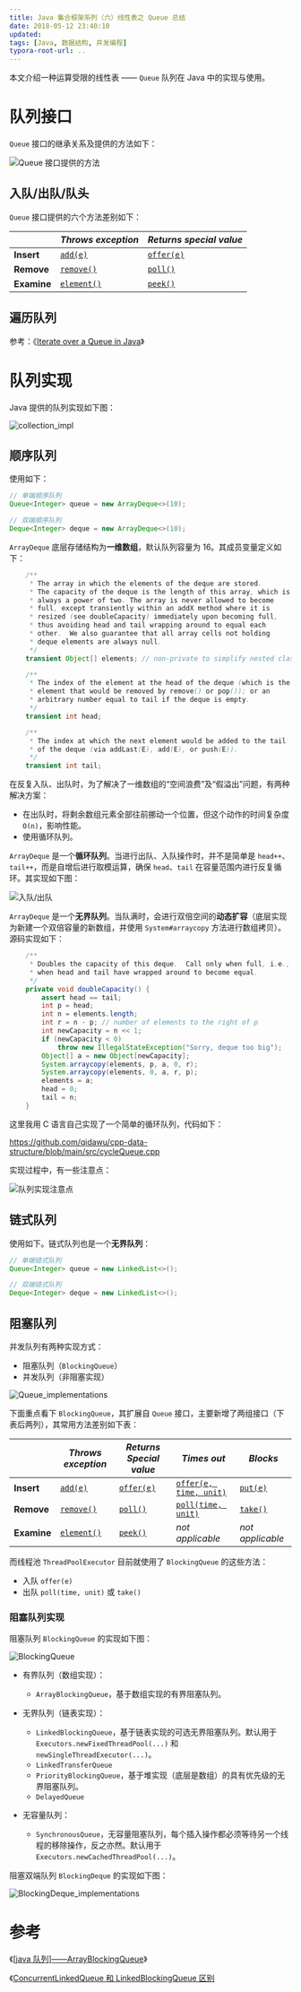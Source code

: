 ```yaml
---
title: Java 集合框架系列（六）线性表之 Queue 总结
date: 2018-05-12 23:40:10
updated:
tags: [Java, 数据结构, 并发编程]
typora-root-url: ..
---
```


本文介绍一种运算受限的线性表 —— `Queue` 队列在 Java 中的实现与使用。

# 队列接口

`Queue` 接口的继承关系及提供的方法如下：

![Queue 接口提供的方法](/img/java/collection/methods_of_collection.png)

## 入队/出队/队头

`Queue` 接口提供的六个方法差别如下：

|             | *Throws exception*                                           | *Returns special value*                                      |
| ----------- | ------------------------------------------------------------ | ------------------------------------------------------------ |
| **Insert**  | [`add(e)`](https://docs.oracle.com/javase/8/docs/api/java/util/Queue.html#add-E-) | [`offer(e)`](https://docs.oracle.com/javase/8/docs/api/java/util/Queue.html#offer-E-) |
| **Remove**  | [`remove()`](https://docs.oracle.com/javase/8/docs/api/java/util/Queue.html#remove--) | [`poll()`](https://docs.oracle.com/javase/8/docs/api/java/util/Queue.html#poll--) |
| **Examine** | [`element()`](https://docs.oracle.com/javase/8/docs/api/java/util/Queue.html#element--) | [`peek()`](https://docs.oracle.com/javase/8/docs/api/java/util/Queue.html#peek--) |

## 遍历队列

参考：《[Iterate over a Queue in Java](https://www.techiedelight.com/iterate-through-queue-java/)》

# 队列实现

Java 提供的队列实现如下图：

![collection_impl](/img/java/collection/collection_impl.png)

## 顺序队列

使用如下：

```java
// 单端顺序队列
Queue<Integer> queue = new ArrayDeque<>(10);

// 双端顺序队列
Deque<Integer> deque = new ArrayDeque<>(10);
```

`ArrayDeque` 底层存储结构为**一维数组**，默认队列容量为 16。其成员变量定义如下：

```java
    /**
     * The array in which the elements of the deque are stored.
     * The capacity of the deque is the length of this array, which is
     * always a power of two. The array is never allowed to become
     * full, except transiently within an addX method where it is
     * resized (see doubleCapacity) immediately upon becoming full,
     * thus avoiding head and tail wrapping around to equal each
     * other.  We also guarantee that all array cells not holding
     * deque elements are always null.
     */
    transient Object[] elements; // non-private to simplify nested class access

    /**
     * The index of the element at the head of the deque (which is the
     * element that would be removed by remove() or pop()); or an
     * arbitrary number equal to tail if the deque is empty.
     */
    transient int head;

    /**
     * The index at which the next element would be added to the tail
     * of the deque (via addLast(E), add(E), or push(E)).
     */
    transient int tail;
```

在反复入队、出队时，为了解决了一维数组的“空间浪费”及“假溢出”问题，有两种解决方案：

* 在出队时，将剩余数组元素全部往前挪动一个位置，但这个动作的时间复杂度 `O(n)`，影响性能。
* 使用循环队列。

`ArrayDeque` 是一个**循环队列**。当进行出队、入队操作时，并不是简单是 `head++`、`tail++`，而是自增后进行取模运算，确保 `head`、`tail` 在容量范围内进行反复循环。其实现如下图：

![入队/出队](/img/java/collection/queue/enqueue_dequeue.png)

`ArrayDeque` 是一个**无界队列**。当队满时，会进行双倍空间的**动态扩容**（底层实现为新建一个双倍容量的新数组，并使用 `System#arraycopy` 方法进行数组拷贝）。源码实现如下：

```java
    /**
     * Doubles the capacity of this deque.  Call only when full, i.e.,
     * when head and tail have wrapped around to become equal.
     */
    private void doubleCapacity() {
        assert head == tail;
        int p = head;
        int n = elements.length;
        int r = n - p; // number of elements to the right of p
        int newCapacity = n << 1;
        if (newCapacity < 0)
            throw new IllegalStateException("Sorry, deque too big");
        Object[] a = new Object[newCapacity];
        System.arraycopy(elements, p, a, 0, r);
        System.arraycopy(elements, 0, a, r, p);
        elements = a;
        head = 0;
        tail = n;
    }
```

这里我用 C 语言自己实现了一个简单的循环队列，代码如下：

https://github.com/qidawu/cpp-data-structure/blob/main/src/cycleQueue.cpp

实现过程中，有一些注意点：

![队列实现注意点](/img/data-structure/list/queue_impl.png)

## 链式队列

使用如下。链式队列也是一个**无界队列**：

```java
// 单端链式队列
Queue<Integer> queue = new LinkedList<>();

// 双端链式队列
Deque<Integer> deque = new LinkedList<>();
```

## 阻塞队列

并发队列有两种实现方式：

* 阻塞队列（`BlockingQueue`）
* 并发队列（非阻塞实现）

![Queue_implementations](/img/java/collection/queue/queue_impl.png)

下面重点看下 `BlockingQueue`，其扩展自 `Queue` 接口，主要新增了两组接口（下表后两列），其常用方法差别如下表：

|             | *Throws exception*                                           | *Returns Special value*                                      | *Times out*                                                  | *Blocks*                                                     |
| ----------- | ------------------------------------------------------------ | ------------------------------------------------------------ | ------------------------------------------------------------ | ------------------------------------------------------------ |
| **Insert**  | [`add(e)`](https://docs.oracle.com/javase/8/docs/api/java/util/concurrent/BlockingQueue.html#add-E-) | [`offer(e)`](https://docs.oracle.com/javase/8/docs/api/java/util/concurrent/BlockingQueue.html#offer-E-) | [`offer(e, time, unit)`](https://docs.oracle.com/javase/8/docs/api/java/util/concurrent/BlockingQueue.html#offer-E-long-java.util.concurrent.TimeUnit-) | [`put(e)`](https://docs.oracle.com/javase/8/docs/api/java/util/concurrent/BlockingQueue.html#put-E-) |
| **Remove**  | [`remove()`](https://docs.oracle.com/javase/8/docs/api/java/util/concurrent/BlockingQueue.html#remove-java.lang.Object-) | [`poll()`](https://docs.oracle.com/javase/8/docs/api/java/util/concurrent/BlockingQueue.html#poll-long-java.util.concurrent.TimeUnit-) | [`poll(time, unit)`](https://docs.oracle.com/javase/8/docs/api/java/util/concurrent/BlockingQueue.html#poll-long-java.util.concurrent.TimeUnit-) | [`take()`](https://docs.oracle.com/javase/8/docs/api/java/util/concurrent/BlockingQueue.html#take--) |
| **Examine** | [`element()`](https://docs.oracle.com/javase/8/docs/api/java/util/Queue.html#element--) | [`peek()`](https://docs.oracle.com/javase/8/docs/api/java/util/Queue.html#peek--) | *not applicable*                                             | *not applicable*                                             |

而线程池 `ThreadPoolExecutor` 目前就使用了 `BlockingQueue` 的这些方法：

* 入队 `offer(e)`
* 出队 `poll(time, unit)` 或 `take()`

### 阻塞队列实现

阻塞队列 `BlockingQueue` 的实现如下图：

![BlockingQueue](/img/java/collection/queue/BlockingQueue_implementations.png)

* 有界队列（数组实现）：
  * `ArrayBlockingQueue`，基于数组实现的有界阻塞队列。

* 无界队列（链表实现）：
  * `LinkedBlockingQueue`，基于链表实现的可选无界阻塞队列。默认用于 `Executors.newFixedThreadPool(...)` 和 `newSingleThreadExecutor(...)`。
  * `LinkedTransferQueue`
  * `PriorityBlockingQueue`，基于堆实现（底层是数组）的具有优先级的无界阻塞队列。
  * `DelayedQueue`

* 无容量队列：
  * `SynchronousQueue`，无容量阻塞队列，每个插入操作都必须等待另一个线程的移除操作，反之亦然。默认用于 `Executors.newCachedThreadPool(...)`。

阻塞双端队列 `BlockingDeque` 的实现如下图：

![BlockingDeque_implementations](/img/java/collection/queue/BlockingDeque_implementations.png)

# 参考

《[[java 队列]——ArrayBlockingQueue](https://blog.csdn.net/way2016/article/details/93380850)》

《[ConcurrentLinkedQueue 和 LinkedBlockingQueue 区别](https://www.cnblogs.com/gujiande/p/9485493.html)

